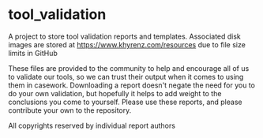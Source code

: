 # tool_validation

A project to store tool validation reports and templates. Associated disk images are stored at https://www.khyrenz.com/resources due to file size limits in GitHub

These files are provided to the community to help and encourage all of us to validate our tools, so we can trust their output when it comes to using them in casework. Downloading a report doesn't negate the need for you to do your own validation, but hopefully it helps to add weight to the conclusions you come to yourself. Please use these reports, and please contribute your own to the repository.

All copyrights reserved by individual report authors
